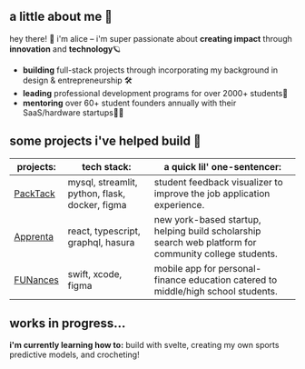 ## a little about me 🍥 
hey there! 👋 i'm alice – i'm super passionate about **creating impact** through **innovation** and **technology**🪐
- **building** full-stack projects through incorporating my background in design & entrepreneurship 🛠️
- **leading** professional development programs for over 2000+ students👀
- **mentoring** over 60+ student founders annually with their SaaS/hardware startups👩‍💻

## some projects i've helped build 📓 
| projects: | tech stack: | a quick lil' one-sentencer: | 
|-------|--------| ----------|
|[PackTack](https://github.com/akl5/PackTrack)  | mysql, streamlit, python, flask, docker, figma | student feedback visualizer to improve the job application experience.|
| [Apprenta](https://www.apprenta.co/)| react, typescript, graphql, hasura | new york-based startup, helping build scholarship search web platform for community college students. |
|[FUNances](https://github.com/clarissaramos/Funances-)| swift, xcode, figma | mobile app for personal-finance education catered to middle/high school students. |

## works in progress...
**i'm currently learning how to:** build with svelte, creating my own sports predictive models, and crocheting! 
